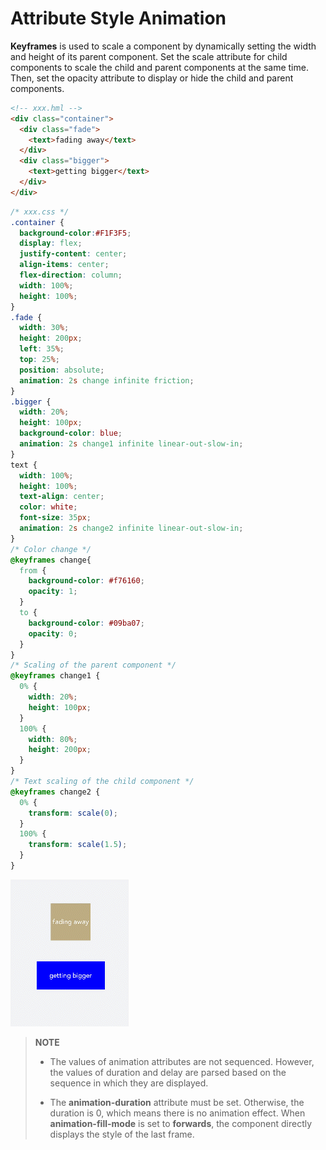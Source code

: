 # Attribute Style Animation


**Keyframes** is used to scale a component by dynamically setting the width and height of its parent component. Set the scale attribute for child components to scale the child and parent components at the same time. Then, set the opacity attribute to display or hide the child and parent components.


```html
<!-- xxx.hml -->
<div class="container">
  <div class="fade">
    <text>fading away</text>
  </div>
  <div class="bigger">
    <text>getting bigger</text>
  </div>
</div>
```


```css
/* xxx.css */
.container {
  background-color:#F1F3F5;
  display: flex;
  justify-content: center;
  align-items: center;
  flex-direction: column;
  width: 100%;
  height: 100%;
}
.fade {
  width: 30%;
  height: 200px;
  left: 35%;
  top: 25%;
  position: absolute;
  animation: 2s change infinite friction;
}
.bigger {
  width: 20%;
  height: 100px;
  background-color: blue;
  animation: 2s change1 infinite linear-out-slow-in;
}
text {
  width: 100%;
  height: 100%;
  text-align: center;
  color: white;
  font-size: 35px;
  animation: 2s change2 infinite linear-out-slow-in;
}
/* Color change */
@keyframes change{
  from {
    background-color: #f76160;
    opacity: 1;
  }
  to {
    background-color: #09ba07;
    opacity: 0;
  }
}
/* Scaling of the parent component */
@keyframes change1 {
  0% {
    width: 20%;
    height: 100px;
  }
  100% {
    width: 80%;
    height: 200px;
  }
}
/* Text scaling of the child component */
@keyframes change2 {
  0% {
    transform: scale(0);
  }
  100% {
    transform: scale(1.5);
  }
}
```


![en-us_image_0000001217168141](figures/en-us_image_0000001217168141.gif)


> **NOTE**
> - The values of animation attributes are not sequenced. However, the values of duration and delay are parsed based on the sequence in which they are displayed.
> 
> - The **animation-duration** attribute must be set. Otherwise, the duration is 0, which means there is no animation effect. When **animation-fill-mode** is set to **forwards**, the component directly displays the style of the last frame.
